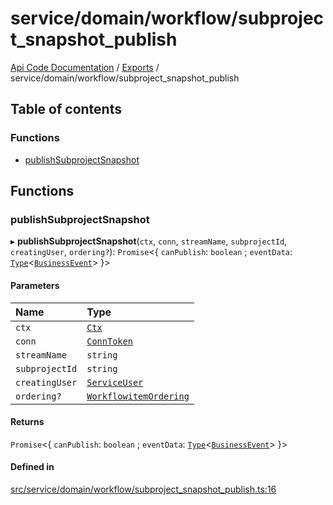 # service/domain/workflow/subproject\_snapshot\_publish
 
[Api Code Documentation](../README.md) / [Exports](../modules.md) / service/domain/workflow/subproject\_snapshot\_publish

## Table of contents

### Functions

- [publishSubprojectSnapshot](service_domain_workflow_subproject_snapshot_publish.md#publishsubprojectsnapshot)

## Functions

### publishSubprojectSnapshot

▸ **publishSubprojectSnapshot**(`ctx`, `conn`, `streamName`, `subprojectId`, `creatingUser`, `ordering?`): `Promise`\<\{ `canPublish`: `boolean` ; `eventData`: [`Type`](result.md#type)\<[`BusinessEvent`](service_domain_business_event.md#businessevent)\>  }\>

#### Parameters

| Name | Type |
| :------ | :------ |
| `ctx` | [`Ctx`](../interfaces/lib_ctx.Ctx.md) |
| `conn` | [`ConnToken`](service_conn.md#conntoken) |
| `streamName` | `string` |
| `subprojectId` | `string` |
| `creatingUser` | [`ServiceUser`](../interfaces/service_domain_organization_service_user.ServiceUser.md) |
| `ordering?` | [`WorkflowitemOrdering`](service_domain_workflow_workflowitem_ordering.md#workflowitemordering) |

#### Returns

`Promise`\<\{ `canPublish`: `boolean` ; `eventData`: [`Type`](result.md#type)\<[`BusinessEvent`](service_domain_business_event.md#businessevent)\>  }\>

#### Defined in

[src/service/domain/workflow/subproject_snapshot_publish.ts:16](https://github.com/openkfw/TruBudget/blob/086d599/api/src/service/domain/workflow/subproject_snapshot_publish.ts#L16)
